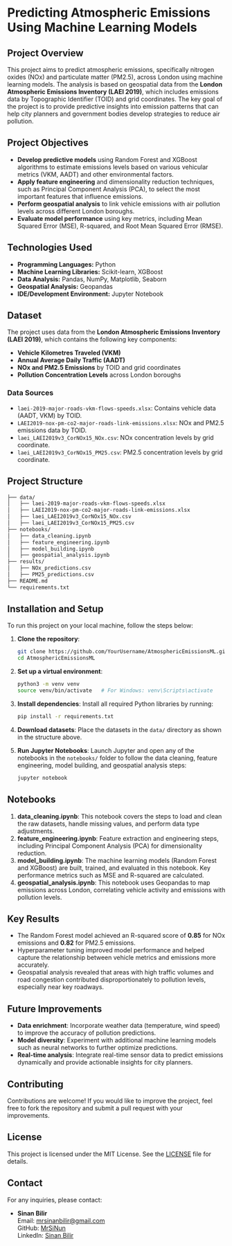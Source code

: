 

# Predicting Atmospheric Emissions Using Machine Learning Models

## Project Overview

This project aims to predict atmospheric emissions, specifically nitrogen oxides (NOx) and particulate matter (PM2.5), across London using machine learning models. The analysis is based on geospatial data from the **London Atmospheric Emissions Inventory (LAEI 2019)**, which includes emissions data by Topographic Identifier (TOID) and grid coordinates. The key goal of the project is to provide predictive insights into emission patterns that can help city planners and government bodies develop strategies to reduce air pollution.

## Project Objectives
- **Develop predictive models** using Random Forest and XGBoost algorithms to estimate emissions levels based on various vehicular metrics (VKM, AADT) and other environmental factors.
- **Apply feature engineering** and dimensionality reduction techniques, such as Principal Component Analysis (PCA), to select the most important features that influence emissions.
- **Perform geospatial analysis** to link vehicle emissions with air pollution levels across different London boroughs.
- **Evaluate model performance** using key metrics, including Mean Squared Error (MSE), R-squared, and Root Mean Squared Error (RMSE).

## Technologies Used
- **Programming Languages:** Python
- **Machine Learning Libraries:** Scikit-learn, XGBoost
- **Data Analysis:** Pandas, NumPy, Matplotlib, Seaborn
- **Geospatial Analysis:** Geopandas
- **IDE/Development Environment:** Jupyter Notebook

## Dataset
The project uses data from the **London Atmospheric Emissions Inventory (LAEI 2019)**, which contains the following key components:
- **Vehicle Kilometres Traveled (VKM)**
- **Annual Average Daily Traffic (AADT)**
- **NOx and PM2.5 Emissions** by TOID and grid coordinates
- **Pollution Concentration Levels** across London boroughs

### Data Sources
- `laei-2019-major-roads-vkm-flows-speeds.xlsx`: Contains vehicle data (AADT, VKM) by TOID.
- `LAEI2019-nox-pm-co2-major-roads-link-emissions.xlsx`: NOx and PM2.5 emissions data by TOID.
- `laei_LAEI2019v3_CorNOx15_NOx.csv`: NOx concentration levels by grid coordinate.
- `laei_LAEI2019v3_CorNOx15_PM25.csv`: PM2.5 concentration levels by grid coordinate.

## Project Structure
```bash
├── data/
│   ├── laei-2019-major-roads-vkm-flows-speeds.xlsx
│   ├── LAEI2019-nox-pm-co2-major-roads-link-emissions.xlsx
│   ├── laei_LAEI2019v3_CorNOx15_NOx.csv
│   ├── laei_LAEI2019v3_CorNOx15_PM25.csv
├── notebooks/
│   ├── data_cleaning.ipynb
│   ├── feature_engineering.ipynb
│   ├── model_building.ipynb
│   ├── geospatial_analysis.ipynb
├── results/
│   ├── NOx_predictions.csv
│   ├── PM25_predictions.csv
├── README.md
└── requirements.txt
```

## Installation and Setup
To run this project on your local machine, follow the steps below:

1. **Clone the repository**:
   ```bash
   git clone https://github.com/YourUsername/AtmosphericEmissionsML.git
   cd AtmosphericEmissionsML
   ```

2. **Set up a virtual environment**:
   ```bash
   python3 -m venv venv
   source venv/bin/activate   # For Windows: venv\Scripts\activate
   ```

3. **Install dependencies**:
   Install all required Python libraries by running:
   ```bash
   pip install -r requirements.txt
   ```

4. **Download datasets**: Place the datasets in the `data/` directory as shown in the structure above.

5. **Run Jupyter Notebooks**:
   Launch Jupyter and open any of the notebooks in the `notebooks/` folder to follow the data cleaning, feature engineering, model building, and geospatial analysis steps:
   ```bash
   jupyter notebook
   ```

## Notebooks
1. **data_cleaning.ipynb**: This notebook covers the steps to load and clean the raw datasets, handle missing values, and perform data type adjustments.
2. **feature_engineering.ipynb**: Feature extraction and engineering steps, including Principal Component Analysis (PCA) for dimensionality reduction.
3. **model_building.ipynb**: The machine learning models (Random Forest and XGBoost) are built, trained, and evaluated in this notebook. Key performance metrics such as MSE and R-squared are calculated.
4. **geospatial_analysis.ipynb**: This notebook uses Geopandas to map emissions across London, correlating vehicle activity and emissions with pollution levels.

## Key Results
- The Random Forest model achieved an R-squared score of **0.85** for NOx emissions and **0.82** for PM2.5 emissions.
- Hyperparameter tuning improved model performance and helped capture the relationship between vehicle metrics and emissions more accurately.
- Geospatial analysis revealed that areas with high traffic volumes and road congestion contributed disproportionately to pollution levels, especially near key roadways.

## Future Improvements
- **Data enrichment**: Incorporate weather data (temperature, wind speed) to improve the accuracy of pollution predictions.
- **Model diversity**: Experiment with additional machine learning models such as neural networks to further optimize predictions.
- **Real-time analysis**: Integrate real-time sensor data to predict emissions dynamically and provide actionable insights for city planners.

## Contributing
Contributions are welcome! If you would like to improve the project, feel free to fork the repository and submit a pull request with your improvements.

## License
This project is licensed under the MIT License. See the [LICENSE](./LICENSE) file for details.

## Contact
For any inquiries, please contact:
- **Sinan Bilir**  
  Email: [mrsinanbilir@gmail.com](mailto:mrsinanbilir@gmail.com)  
  GitHub: [MrSiNun](https://github.com/MrSiNun)  
  LinkedIn: [Sinan Bilir](https://www.linkedin.com/in/sinanbilir/)


